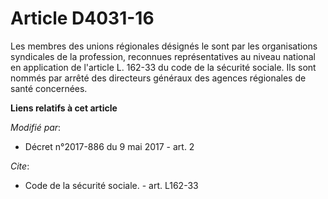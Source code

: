 # Article D4031-16

Les membres des unions régionales désignés le sont par les organisations syndicales de la profession, reconnues
représentatives au niveau national en application de l'article L. 162-33 du code de la sécurité sociale. Ils sont nommés par
arrêté des directeurs généraux des agences régionales de santé concernées.

**Liens relatifs à cet article**

_Modifié par_:

  - Décret n°2017-886 du 9 mai 2017 - art. 2

_Cite_:

  - Code de la sécurité sociale. - art. L162-33
